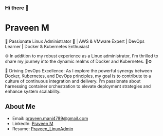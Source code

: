 ### Hi there 👋

# Praveen M

🚀 Passionate Linux Administrator 🐧 | AWS & VMware Expert | DevOps Learner | Docker & Kubernetes Enthusiast

🌐 In addition to my robust experience as a Linux administrator, I'm thrilled to share my journey into the dynamic realms of Docker and Kubernetes. 🐳⚙️

🌟 Driving DevOps Excellence:
As I explore the powerful synergy between Docker, Kubernetes, and DevOps principles, my goal is to contribute to a culture of continuous integration and delivery. I'm passionate about harnessing container orchestration to elevate deployment strategies and enhance system scalability.



## About Me
- Email: praveen.mani4789@gmail.com
- LinkedIn: [Praveen M](https://www.linkedin.com/in/praveenmani4789/)
- Resume: [Praveen_LinuxAdmin](https://drive.google.com/file/d/1DQE5IxfW14B64nQ8h57AHg-GFqv-DdTU/view?usp=drive_link)

